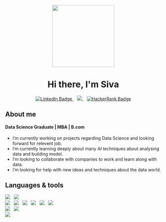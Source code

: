 
<div id="header" align="center">
  <img src="https://github.com/Sivadasps/Sivadasps/assets/127499100/e79cd7fe-a2cc-42e5-b3c7-3166203fb1a5" width="200" height="200" /><br>
   <h1>Hi there, I'm Siva</h1>
</div>



<div id="badges" align="center">
  <a href="https://www.linkedin.com/in/sivadasps/">
    <img src="https://img.shields.io/badge/LinkedIn-blue?style=for-the-badge&logo=linkedin&logoColor=white" alt="LinkedIn Badge"/>
  </a>&nbsp&nbsp
  <a href="https://eportfolio.mygreatlearning.com/sivadas-p-s">
    <img src="https://img.shields.io/badge/MY EPORTFOLIO-D32936?style=for-the-badge&logoColor=white" />
  </a>&nbsp&nbsp
  <a href="https://www.hackerrank.com/dashboard">
    <img src="https://img.shields.io/badge/HackerRank-grey?style=for-the-badge&logo=hackerrank&logoColor=white" alt="HackerRank Badge"/>
  </a><br>
</div>



<h2>About me</h2>
<h4>Data Science Graduate | MBA | B.com </h4>
<ul>
 <li> I’m currently working on projects regarding Data Science and looking forward for relevent job.</li> 
  <li>I’m currently learning deeply about many AI techniques about analysing data and building model.</li> 
  <li>I’m looking to collaborate with companies to work and learn along with data.</li> 
  <li>I’m looking for help with new ideas and techniques about the data world.</li> 
</ul>

<h2>Languages & tools</h2>
<div><img src="https://img.shields.io/badge/Python-3776AB?style=for-the-badge&logo=python&logoColor=white" />&nbsp&nbsp
<img src="https://img.shields.io/badge/MySQL-00000F?style=for-the-badge&logo=mysql&logoColor=white" />&nbsp&nbsp<br>
<img src="https://img.shields.io/badge/numpy-%23013243.svg?style=for-the-badge&logo=numpy&logoColor=white" />&nbsp&nbsp
<img src="https://img.shields.io/badge/pandas-%23150458.svg?style=for-the-badge&logo=pandas&logoColor=white" />&nbsp&nbsp
<img src="https://img.shields.io/badge/Matplotlib-%23ffffff.svg?style=for-the-badge&logo=Matplotlib&logoColor=black" />&nbsp&nbsp
<img src="https://img.shields.io/badge/Plotly-%233F4F75.svg?style=for-the-badge&logo=plotly&logoColor=white" />&nbsp&nbsp
<img src="https://img.shields.io/badge/scikit--learn-%23F7931E.svg?style=for-the-badge&logo=scikit-learn&logoColor=white" />&nbsp&nbsp
<img src="https://img.shields.io/badge/SciPy-%230C55A5.svg?style=for-the-badge&logo=scipy&logoColor=%white" />&nbsp&nbsp<br>
<img src="https://img.shields.io/badge/Microsoft_PowerPoint-B7472A?style=for-the-badge&logo=microsoft-powerpoint&logoColor=white" />&nbsp&nbsp
<img src="https://img.shields.io/badge/Microsoft_Excel-217346?style=for-the-badge&logo=microsoft-excel&logoColor=white" />&nbsp&nbsp<br>
<img src="https://img.shields.io/badge/power_bi-F2C811?style=for-the-badge&logo=powerbi&logoColor=black" />&nbsp&nbsp
</div>

